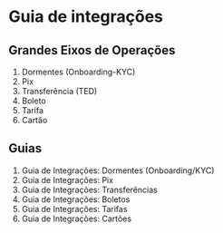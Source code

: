 # Guia de integrações

## Grandes Eixos de Operações

1. Dormentes (Onboarding-KYC)
2. Pix
3. Transferência (TED)
4. Boleto
5. Tarifa
6. Cartão

## Guias

1. Guia de Integrações: Dormentes (Onboarding/KYC)
2. Guia de Integrações: Pix
3. Guia de Integrações: Transferências
4. Guia de Integrações: Boletos
5. Guia de Integrações: Tarifas
6. Guia de Integrações: Cartões
